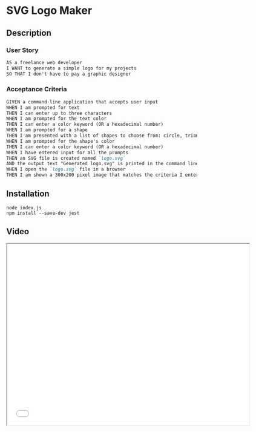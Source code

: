 # SVG Logo Maker

## Description
### User Story
```md
AS a freelance web developer
I WANT to generate a simple logo for my projects
SO THAT I don't have to pay a graphic designer
```

### Acceptance Criteria
```md
GIVEN a command-line application that accepts user input
WHEN I am prompted for text
THEN I can enter up to three characters
WHEN I am prompted for the text color
THEN I can enter a color keyword (OR a hexadecimal number)
WHEN I am prompted for a shape
THEN I am presented with a list of shapes to choose from: circle, triangle, and square
WHEN I am prompted for the shape's color
THEN I can enter a color keyword (OR a hexadecimal number)
WHEN I have entered input for all the prompts
THEN an SVG file is created named `logo.svg`
AND the output text "Generated logo.svg" is printed in the command line
WHEN I open the `logo.svg` file in a browser
THEN I am shown a 300x200 pixel image that matches the criteria I entered
```
## Installation
```
node index.js
npm install --save-dev jest
```
## Video
<iframe src="[https://drive.google.com/file/d/1h5RTodNvdPqYepx7SsEC4nMGDmJ8gHv4/preview](https://watch.screencastify.com/v/DOuYfC5p4RPBFZk2ud7I)https://watch.screencastify.com/v/DOuYfC5p4RPBFZk2ud7I" width="640" height="480"></iframe>
